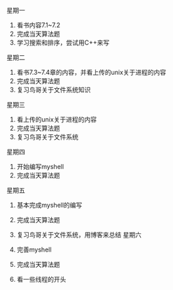星期一

 1. 看书内容7.1~7.2
 2. 完成当天算法题
 3. 学习搜索和排序，尝试用C++来写

星期二

 1. 看书7.3~7.4章的内容，并看上传的unix关于进程的内容
 2. 完成当天算法题
 3. 复习鸟哥关于文件系统知识

星期三

 1. 看上传的unix关于进程的内容
 2. 完成当天算法题
 3. 复习鸟哥关于文件系统

星期四

 1. 开始编写myshell
 2. 完成当天算法题

星期五
 1. 基本完成myshell的编写
 2. 完成当天算法题
 3. 复习鸟哥关于文件系统，用博客来总结
星期六

 1. 完善myshell
 2. 完成当天算法题
 3. 看一些线程的开头
